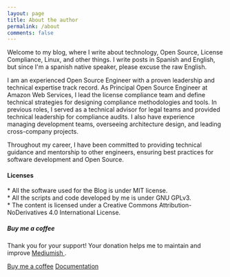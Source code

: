 ```yaml
---
layout: page
title: About the author
permalink: /about
comments: false
---
```


<div class="row justify-content-between">
<div class="col-md-8 pr-5">

<p>Welcome to my blog, where I write about technology, Open Source, License Compliance, Linux, and other things. I write posts in Spanish and English, but since I'm a spanish native speaker, please excuse the raw English.</p>

<p>
I am an experienced Open Source Engineer with a proven leadership and technical expertise track record. As Principal Open Source Engineer at Amazon Web Services, I lead the license compliance team and define technical strategies for designing compliance methodologies and tools. In previous roles, I served as a technical advisor for legal teams and provided technical leadership for compliance audits. I also have experience managing development teams, overseeing architecture design, and leading cross-company projects.
</p>
<p>
Throughout my career, I have been committed to providing technical guidance and mentorship to other engineers, ensuring best practices for software development and Open Source.
</p>


<h4>Licenses</h4>
<p>
* All the software used for the Blog is under MIT license. <br/>
* All the scripts and code developed by me is under GNU GPLv3. <br/>
* The content is licensed under a Creative Commons Attribution-NoDerivatives 4.0 International License.
</p>
</div>

<div class="col-md-4">

<div class="sticky-top sticky-top-80">
<h5>Buy me a coffee</h5>

<p>Thank you for your support! Your donation helps me to maintain and improve <a target="_blank" href="https://github.com/wowthemesnet/mediumish-theme-jekyll">Mediumish <i class="fab fa-github"></i></a>.</p>

<a target="_blank" href="https://www.wowthemes.net/donate/" class="btn btn-danger">Buy me a coffee</a> <a target="_blank" href="https://bootstrapstarter.com/bootstrap-templates/template-mediumish-bootstrap-jekyll/" class="btn btn-warning">Documentation</a>

</div>
</div>
</div>
